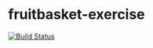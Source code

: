 # fruitbasket-exercise

[![Build Status](https://app.travis-ci.com/Tphohlela/fruitbasket-exercise.svg?branch=main)](https://app.travis-ci.com/Tphohlela/fruitbasket-exercise)
